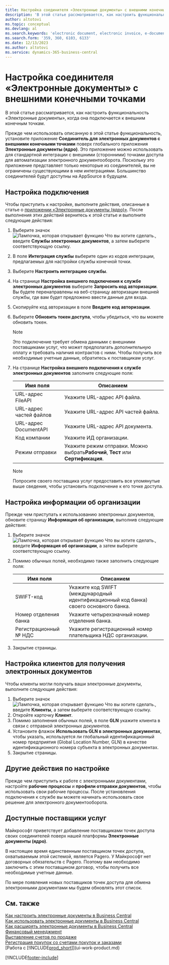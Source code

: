 ```yaml
---
title: Настройка соединителя «Электронные документы» с внешними конечными точками
description: 'В этой статье рассматривается, как настроить функциональность «Электронные документы», когда она подключается к внешним конечным точкам.'
author: altotovi
ms.topic: conceptual
ms.devlang: al
ms.search.keywords: 'electronic document, electronic invoice, e-document, e-invoice, access-point, endpoint'
ms.search.form: '359, 360, 6103, 6133'
ms.date: 12/13/2023
ms.author: altotovi
ms.service: dynamics-365-business-central
---
```


# <a name="set-the-e-documents-connector-with-external-endpoints"></a>Настройка соединителя «Электронные документы» с внешними конечными точками

В этой статье рассматривается, как настроить функциональность «Электронные документы», когда она подключается к внешним конечным точкам.

Прежде чем использовать описанную в этой статье функциональность, установите приложение **Соединитель для электронных документов с внешними конечными точками** поверх глобального приложения **Электронные документы (ядро)**. Это приложение можно использовать для стандартной интеграции с внешними (сторонними) точками доступа для автоматизации электронного документооборота. Поскольку это приложение представляет только некоторые из соединителей, вы не ограничены существующими в нем интеграциями. Большинство соединителей будут доступны на AppSource в будущем.

## <a name="set-up-the-connection"></a>Настройка подключения

Чтобы приступить к настройке, выполните действия, описанные в статье о [приложении «Электронные документы (ядро)»](finance-how-setup-edocuments.md). После выполнения этих действий вернитесь к этой статье и выполните следующие действия:

1. Выберите значок ![Лампочка, которая открывает функцию Что вы хотите сделать.](media/ui-search/search_small.png "Что вы хотите сделать"), введите **Службы электронных документов**, а затем выберите соответствующую ссылку.
2. В поле **Интеграция службы** выберите один из кодов интеграции, предлагаемых для настройки службы конечной точки.
3. Выберите **Настроить интеграцию службы**.
4. На странице **Настройка внешнего подключения к службе электронных документов** выберите **Запросить код авторизации**. Вы будете перенаправлены на веб-страницу авторизации внешней службы, где вам будет предложено ввести данные для входа.
5. Скопируйте код авторизации в поле **Введите код авторизации**.
6. Выберите **Обновить токен доступа**, чтобы убедиться, что вы можете обновить токен.

    > [!NOTE]
    > Это подключение требует обмена данными с внешними поставщиками услуг, что может предполагать дополнительную оплату и требовать наличия контрактов с ними. Чтобы получить все необходимые учетные данные, обратитесь к поставщикам услуг.

7. На странице **Настройка внешнего подключения к службе электронных документов** заполните следующие поля:

    | Имя поля | Описанием |
    |---|---|
    | URL-адрес FileAPI | Укажите URL-адрес API файла. |
    | URL-адрес частей файлов | Укажите URL-адрес API частей файла. |
    | URL-адрес DocumentAPI | Укажите URL-адрес API документа. |
    | Код компании | Укажите ИД организации. |
    | Режим отправки | Укажите режим отправки. Можно выбрать**Рабочий**, **Тест** или **Сертификация**. |

    > [!NOTE]
    > Попросите своего поставщика услуг предоставить все упомянутые выше сведения, чтобы установить подключение к его точке доступа.

## <a name="set-up-company-information"></a>Настройка информации об организации

Прежде чем приступать к использованию электронных документов, обновите страницу **Информация об организации**, выполнив следующие действия:

1. Выберите значок ![Лампочка, которая открывает функцию Что вы хотите сделать.](media/ui-search/search_small.png "Что вы хотите сделать"), введите **Информация об организации**, а затем выберите соответствующую ссылку.
2. Помимо обычных полей, необходимо также заполнить следующие поля:

    | Имя поля | Описанием |
    |---|---|
    | SWIFT-код | Укажите код SWIFT (международный идентификационный код банка) своего основного банка. |
    | Номер отделения банка | Укажите четырехзначный номер отделения банка. |
    | Регистрационный № НДС | Укажите регистрационный номер плательщика НДС организации. |

3. Закрытие страницы.

## <a name="set-up-customers-to-receive-e-documents"></a>Настройка клиентов для получения электронных документов

Чтобы клиенты могли получать ваши электронные документы, выполните следующие действия:

1. Выберите значок ![Лампочка, которая открывает функцию Что вы хотите сделать.](media/ui-search/search_small.png "Что вы хотите сделать"), введите **Клиенты**, а затем выберите соответствующую ссылку.
2. Откройте карточку **Клиент**.
3. Помимо заполнения обычных полей, в поле **GLN** укажите клиента в связи с отправкой электронных документов.
4. Установите флажок **Использовать GLN в электронных документах**, чтобы указать, используется ли глобальный идентификационный номер предприятия (Global Location Number, GLN) в качестве идентификационного номера субъекта в электронных документах.
5. Закрытие страницы.

## <a name="other-setup"></a>Другие действия по настройке

Прежде чем приступить к работе с электронными документами, настройте **рабочие процессы** и **профили отправки документов**, чтобы использовать свои рабочие процессы. После установления подключения к службе вы можете начинать использовать свое решение для электронного документооборота.

## <a name="available-service-providers"></a>Доступные поставщики услуг

Майкрософт приветствует добавление поставщиками точек доступа своих соединителей поверх нашей платформы **Электронные документы (ядро)**.

В настоящее время единственным поставщиком точек доступа, охватываемым этой системой, является Pagero. У Майкрософт нет договорных обязательств с Pagero. Поэтому вам необходимо заключить с этим поставщиком договор, чтобы получить все необходимые учетные данные.

По мере появления новых поставщиков точек доступа для обмена электронными документами мы будем обновлять этот список.

## <a name="see-also"></a>См. также

[Как настроить электронные документы в Business Central](finance-how-setup-edocuments.md)  
[Как использовать электронные документы в Business Central](finance-how-use-edocuments.md)  
[Как расширять электронные документы в Business Central](/dynamics365/business-central/dev-itpro/developer/devenv-extend-edocuments)  
[Финансовый менеджмент](finance.md)  
[Выставление счетов по продаже](sales-how-invoice-sales.md)  
[Регистрация покупок со счетами покупок и заказами](purchasing-how-record-purchases.md)  
[Работа с [!INCLUDE[prod_short](includes/prod_short.md)]](ui-work-product.md)

[!INCLUDE[footer-include](includes/footer-banner.md)]
